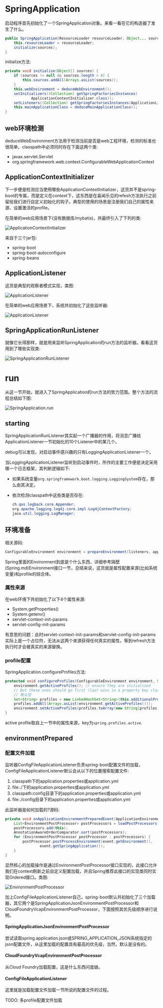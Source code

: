 # SpringApplication

启动程序首先初始化了一个SpringApplication对象。来看一看在它的构造器了发生了什么。

```java
public SpringApplication(ResourceLoader resourceLoader, Object... sources) {
	this.resourceLoader = resourceLoader;
	initialize(sources);
}
```

initialize方法:

```java
private void initialize(Object[] sources) {
	if (sources != null && sources.length > 0) {
		this.sources.addAll(Arrays.asList(sources));
	}
	this.webEnvironment = deduceWebEnvironment();
	setInitializers((Collection) getSpringFactoriesInstances(
			ApplicationContextInitializer.class));
	setListeners((Collection) getSpringFactoriesInstances(ApplicationListener.class));
	this.mainApplicationClass = deduceMainApplicationClass();
}
```

## web环境检测

deduceWebEnvironment方法用于检测当前是否是web工程环境，检测的标准也很简单，classpath中必须同时存在下面这两个类:

- javax.servlet.Servlet
- org.springframework.web.context.ConfigurableWebApplicationContext

## ApplicationContextInitializer

下一步便是检测应当使用哪些ApplicationContextInitializer，这货并不是spring-boot的专属，而是定义在context下，这东西是在喜闻乐见的refesh方法执行之前留给我们进行自定义初始化的钩子。典型的使用的场景是注册我们自己的属性来源、设置激活的profile。

在简单的web应用场景下(没有数据库/mybatis)，共最终引入了下列的类:

![ApplicationContextInitializer](images/ApplicationContextInitializer.png)

来自于三个jar包:

- spring-boot
- spring-boot-autoconfigure
- spring-beans

## ApplicationListener

这货是典型的观察者模式实现，类图:

![ApplicationListener](images/ApplicationListener.PNG)

在简单的web应用场景下，系统共初始化了这些监听器:

![ApplicationListener](images/ApplicationListener_used.png)

## SpringApplicationRunListener

就像它长得那样，就是用来监听SpringApplication的run方法的监听器。看看这货用到了哪些实现类:

![SpringApplicationRunListener](images/SpringApplicationRunListener.png)

# run

从这一节开始，就进入了SpringApplication的run方法的势力范围。整个方法的流程总结如下图:

![SpringApplication.run](images/spring_application_run.png)

## starting

SpringApplicationRunListener其实起一个广播器的作用，将消息广播给ApplicationListener一节初始化的10个Listener中的某几个。

debug可以发现，对启动事件感兴趣的只有LoggingApplicationListener一个。

 当LoggingApplicationListener监听到启动事件时，所作的主要工作便是决定采用哪一个日志框架，其判断逻辑如下:

- 如果系统变量`org.springframework.boot.logging.LoggingSystem`存在，那么由其决定。

- 依次检测classpath中这些类是否存在:

  ```java
  ch.qos.logback.core.Appender;
  org.apache.logging.log4j.core.impl.Log4jContextFactory;
  java.util.logging.LogManager;
  ```

## 环境准备

相关源码:

```java
ConfigurableEnvironment environment = prepareEnvironment(listeners, applicationArguments);
```

Spring里面的Environment到底是个什么东西，详细参考隔壁(Spring.md)Environment接口一节，总结来说，这货就是属性配置来源(比如系统变量)和profile的综合体。

### 属性来源

在web环境下共初始化了以下4个属性来源:

- System.getProperties()
- System.getenv()
- servlet-context-init-params
- servlet-config-init-params


有意思的问题：此时servlet-context-init-params和servlet-config-init-params实际上是一个占位符，无法从这两个来源获得任何真实的属性，等到refresh方法执行时才会被真实的来源替换。

### profile配置

SpringApplication.configureProfiles方法:

```java
protected void configureProfiles(ConfigurableEnvironment environment, String[] args) {
	environment.getActiveProfiles(); // ensure they are initialized
	// But these ones should go first (last wins in a property key clash)
  	// 默认空
	Set<String> profiles = new LinkedHashSet<String>(this.additionalProfiles);
	profiles.addAll(Arrays.asList(environment.getActiveProfiles()));
	environment.setActiveProfiles(profiles.toArray(new String[profiles.size()]));
}
```

active profile取自上一节中的属性来源，key为`spring.profiles.active`.

## environmentPrepared

### 配置文件加载

监听器ConfigFileApplicationListener负责spring-boot配置文件的加载，ConfigFileApplicationListener默认会从以下的位置搜索配置文件:

1. classpath下的application.properties或application.yml
2. file:./下的application.properties或application.yml
3. classpath:config目录下的application.properties或application.yml
4. file:./config目录下的application.properties或application.yml

此监听器是如何加载的?源码:

```java
private void onApplicationEnvironmentPreparedEvent(ApplicationEnvironmentPreparedEvent event) {
	List<EnvironmentPostProcessor> postProcessors = loadPostProcessors();
	postProcessors.add(this);
	AnnotationAwareOrderComparator.sort(postProcessors);
	for (EnvironmentPostProcessor postProcessor : postProcessors) {
		postProcessor.postProcessEnvironment(event.getEnvironment(),
				event.getSpringApplication());
	}
}
```

显然核心的加载操作是通过EnvironmentPostProcessor接口实现的，此接口允许我们在context刷新之前自定义配置加载，并且Spring推荐此接口的实现类同时实现Ordered接口。类图:

![EnvironmentPostProcessor](images/EnvironmentPostProcessor.png)

加上ConfigFileApplicationListener自己，spring-boot默认共初始化了三个加载器，其它两个是SpringApplicationJsonEnvironmentPostProcessor和CloudFoundryVcapEnvironmentPostProcessor，下面按照其优先级顺序进行说明。

#### SpringApplicationJsonEnvironmentPostProcessor

尝试读取spring.application.json或SPRING_APPLICATION_JSON系统指定的json配置文件，从这里加载的配置具有最高的优先级，当然，默认是没有的。

#### CloudFoundryVcapEnvironmentPostProcessor

从Cloud Foundry加载配置，这是什么东西问度娘。

#### ConfigFileApplicationListener

这里就是加载配置文件加载一节所说的配置文件的过程。



TODO: 多profile配置文件加载
